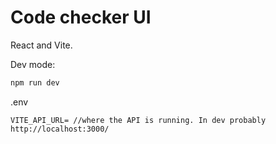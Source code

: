 # Code checker UI

React and Vite.

Dev mode:

```bash
npm run dev
```

.env

```
VITE_API_URL= //where the API is running. In dev probably http://localhost:3000/
```
